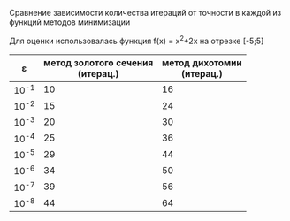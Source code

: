 <html><body>
<p>Сравнение зависимости количества итераций от точности в каждой из функций методов минимизации </p>
<p>Для оценки использовалась функция f(x) = x<sup>2</sup>+2x на отрезке [-5;5]</p>
<table>
<thead>
<tr>
<th>ε</th>
<th>метод золотого сечения<br>(итерац.)</th>
<th>метод дихотомии<br>(итерац.)</th>
</tr>
</thead>
<tbody>
<tr>
<td>10<sup>-1</sup></td>
<td>10</td>
<td>16</td>
</tr>

<tr>
<td>10<sup>-2</sup></td>
<td>15</td>
<td>24</td>
</tr>

<tr>
<td>10<sup>-3</sup></td>
<td>20</td>
<td>30</td>
</tr>

<tr>
<td>10<sup>-4</sup></td>
<td>25</td>
<td>36</td>
</tr>

<tr>
<td>10<sup>-5</sup></td>
<td>29</td>
<td>44</td>
</tr>

<tr>
<td>10<sup>-6</sup></td>
<td>34</td>
<td>50</td>
</tr>

<tr>
<td>10<sup>-7</sup></td>
<td>39</td>
<td>56</td>
</tr>

<tr>
<td>10<sup>-8</sup></td>
<td>44</td>
<td>64</td>
</tr>
</tbody></table>
</body></html>
